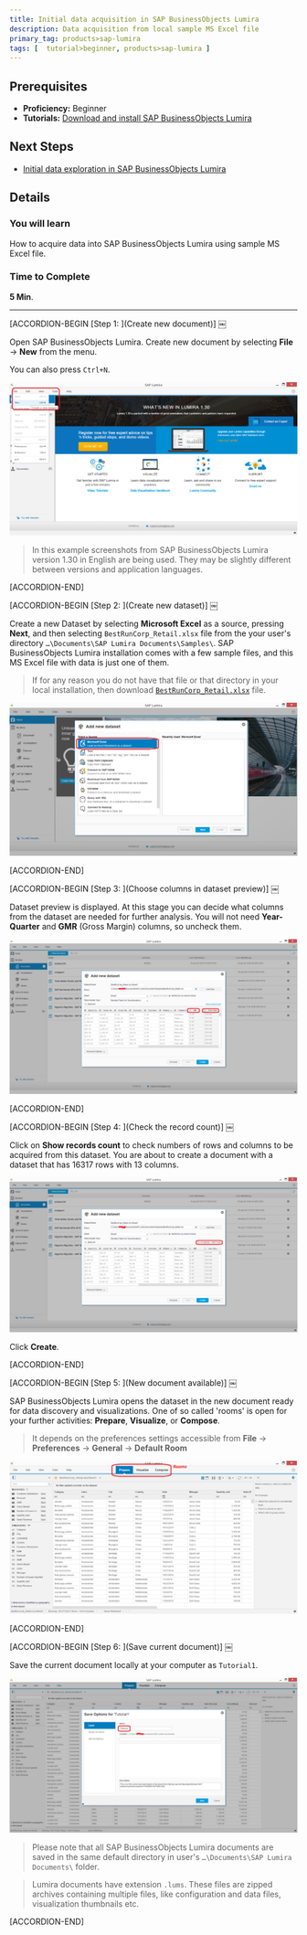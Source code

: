 ```yaml
---
title: Initial data acquisition in SAP BusinessObjects Lumira
description: Data acquisition from local sample MS Excel file
primary_tag: products>sap-lumira
tags: [  tutorial>beginner, products>sap-lumira ]
---
```

## Prerequisites  
- **Proficiency:** Beginner
- **Tutorials:** [Download and install SAP BusinessObjects Lumira](https://developers.sap.com/tutorials/lumira-install.html)

## Next Steps
- [Initial data exploration in SAP BusinessObjects Lumira](https://developers.sap.com/tutorials/lumira-initial-data-exploration.html)

## Details
### You will learn  
How to acquire data into SAP BusinessObjects Lumira using sample MS Excel file.

### Time to Complete
**5 Min**.

---


[ACCORDION-BEGIN [Step 1: ](Create new document)] ￼

Open SAP BusinessObjects Lumira. Create new document by selecting **File** -> **New** from the menu.

You can also press `Ctrl+N`.

![Creating a new document in SAP BusinessObjects Lumira](Lum01-01.png)

> In this example screenshots from SAP BusinessObjects Lumira version 1.30 in English are being used. They may be slightly different between versions and application languages.


[ACCORDION-END]

[ACCORDION-BEGIN [Step 2: ](Create new dataset)] ￼

Create a new Dataset by selecting **Microsoft Excel** as a source, pressing **Next**, and then selecting `BestRunCorp_Retail.xlsx` file from the your user's directory `…\Documents\SAP Lumira Documents\Samples\`. SAP BusinessObjects Lumira installation comes with a few sample files, and this MS Excel file with data is just one of them.

> If for any reason you do not have that file or that directory in your local installation, then download [`BestRunCorp_Retail.xlsx`](https://github.com/SAPDocuments/Tutorials/raw/master/tutorials/lumira-initial-data-acquisition/BestRunCorp_Retail.xlsx) file.

![Adding the first dataset from MS Excel to the new document in SAP BusinessObjects Lumira](Lum01-02.png)


[ACCORDION-END]

[ACCORDION-BEGIN [Step 3: ](Choose columns in dataset preview)] ￼

Dataset preview is displayed. At this stage you can decide what columns from the dataset are needed for further analysis. You will not need **Year-Quarter** and **GMR** (Gross Margin) columns, so uncheck them.

![Columns "GMR" and "Year-Quarter" have been deselected](Lum01-04a.png)


[ACCORDION-END]

[ACCORDION-BEGIN [Step 4: ](Check the record count)] ￼

Click on **Show records count** to check numbers of rows and columns to be acquired from this dataset. You are about to create a document with a dataset that has 16317 rows with 13 columns.

![Checking the size of a dataset before importing it into SAP BusinessObjects Lumira](Lum01-05a.png)

Click **Create**.


[ACCORDION-END]

[ACCORDION-BEGIN [Step 5: ](New document available)] ￼

SAP BusinessObjects Lumira opens the dataset in the new document ready for data discovery and visualizations. One of so called 'rooms' is open for your further activities: **Prepare**, **Visualize**, or **Compose**.

> It depends on the preferences settings accessible from **File** -> **Preferences** -> **General** -> **Default Room**

![The new document is created in SAP BusinessObjects Lumira and Prepare room is selected for further work with a dataset](Lum01-06.png)


[ACCORDION-END]

[ACCORDION-BEGIN [Step 6: ](Save current document)] ￼

Save the current document locally at your computer as `Tutorial1`.

![Saving your first document in SAP BusinessObjects Lumira](Lum01-07.png)

> Please note that all SAP BusinessObjects Lumira documents are saved in the same default directory in user's `…\Documents\SAP Lumira Documents\` folder.

> Lumira documents have extension `.lums`. These files are zipped archives containing multiple files, like configuration and data files, visualization thumbnails etc.


[ACCORDION-END]

